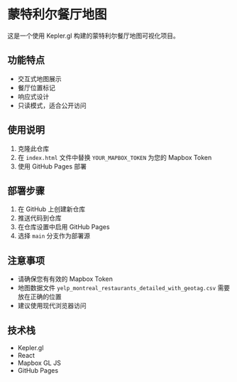 # 蒙特利尔餐厅地图

这是一个使用 Kepler.gl 构建的蒙特利尔餐厅地图可视化项目。

## 功能特点

- 交互式地图展示
- 餐厅位置标记
- 响应式设计
- 只读模式，适合公开访问

## 使用说明

1. 克隆此仓库
2. 在 `index.html` 文件中替换 `YOUR_MAPBOX_TOKEN` 为您的 Mapbox Token
3. 使用 GitHub Pages 部署

## 部署步骤

1. 在 GitHub 上创建新仓库
2. 推送代码到仓库
3. 在仓库设置中启用 GitHub Pages
4. 选择 `main` 分支作为部署源

## 注意事项

- 请确保您有有效的 Mapbox Token
- 地图数据文件 `yelp_montreal_restaurants_detailed_with_geotag.csv` 需要放在正确的位置
- 建议使用现代浏览器访问

## 技术栈

- Kepler.gl
- React
- Mapbox GL JS
- GitHub Pages 